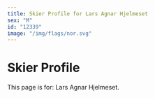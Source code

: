 ```yaml
---
title: Skier Profile for Lars Agnar Hjelmeset
sex: "M"
id: "12339"
image: "/img/flags/nor.svg" 
---
```


# Skier Profile

This page is for: Lars Agnar Hjelmeset.
    